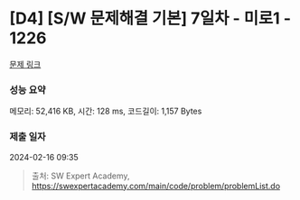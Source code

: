 # [D4] [S/W 문제해결 기본] 7일차 - 미로1 - 1226 

[문제 링크](https://swexpertacademy.com/main/code/problem/problemDetail.do?contestProbId=AV14vXUqAGMCFAYD) 

### 성능 요약

메모리: 52,416 KB, 시간: 128 ms, 코드길이: 1,157 Bytes

### 제출 일자

2024-02-16 09:35



> 출처: SW Expert Academy, https://swexpertacademy.com/main/code/problem/problemList.do